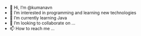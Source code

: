 - 👋 Hi, I’m @kumanavn
- 👀 I’m interested in programming and learning new technologies
- 🌱 I’m currently learning Java
- 💞️ I’m looking to collaborate on ...
- 📫 How to reach me ...

<!---
kumanavn/kumanavn is a ✨ special ✨ repository because its `README.md` (this file) appears on your GitHub profile.
You can click the Preview link to take a look at your changes.
--->
